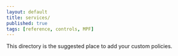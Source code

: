 ```yaml
---
layout: default
title: services/
published: true
tags: [reference, controls, MPF]
---
```


This directory is the suggested place to add your custom policies.
